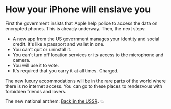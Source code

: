# How your iPhone will enslave you
First the government insists that Apple help police to access the data on encrypted phones. This is already underway. Then, the next steps:
* A new app from the US government manages your identity and social credit. It's like a passport and wallet in one. 
* You can't quit or uninstall it.
* You can't turn off location services or its access to the microphone and camera.
* You will use it to vote. 
* It's required that you carry it at all times. Charged.

The new luxury accommodations will be in the rare parts of the world where there is no internet access. You can go to these places to rendezvous with forbidden friends and lovers.

The new national anthem: <a href="https://www.youtube.com/watch?v=nS5_EQgbuLc">Back in the USSR</a>. :boom:

